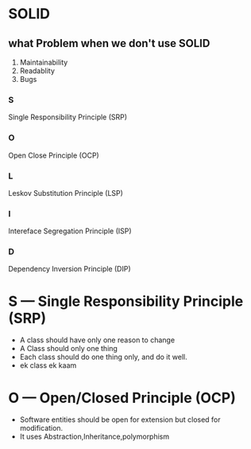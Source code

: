 # SOLID
## what Problem when we don't use SOLID 
1. Maintainability
2. Readablity
3. Bugs

### S
Single Responsibility Principle (SRP)

### O
Open Close Principle (OCP)

### L
Leskov Substitution Principle (LSP)

### I
Intereface Segregation Principle (ISP)

### D
Dependency Inversion Principle (DIP)

# S — Single Responsibility Principle (SRP)
- A class should have only one reason to change
- A Class should only one thing
- Each class should do one thing only, and do it well.
- ek class ek kaam


# O — Open/Closed Principle (OCP)
- Software entities should be open for extension but closed for modification.
- It uses Abstraction,Inheritance,polymorphism